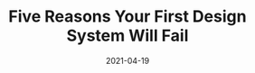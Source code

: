 ---
date: 2021-04-19
permalink: false
publisher: rangleio
tags:
  - design-systems
target_url: https://rangle.io/blog/why-your-first-design-system-will-fail/
title: Five Reasons Your First Design System Will Fail
---